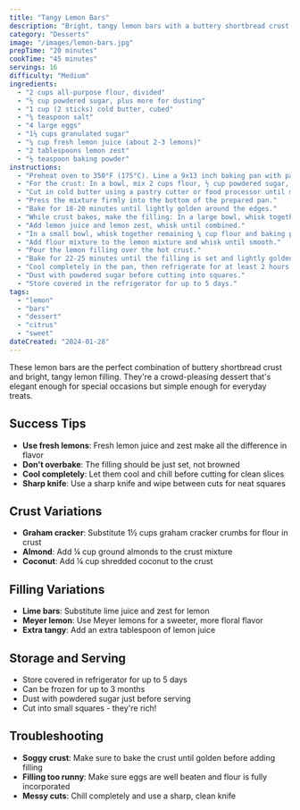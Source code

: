 ```yaml
---
title: "Tangy Lemon Bars"
description: "Bright, tangy lemon bars with a buttery shortbread crust and smooth lemon curd filling. The perfect balance of sweet and tart."
category: "Desserts"
image: "/images/lemon-bars.jpg"
prepTime: "20 minutes"
cookTime: "45 minutes"
servings: 16
difficulty: "Medium"
ingredients:
  - "2 cups all-purpose flour, divided"
  - "½ cup powdered sugar, plus more for dusting"
  - "1 cup (2 sticks) cold butter, cubed"
  - "¼ teaspoon salt"
  - "4 large eggs"
  - "1½ cups granulated sugar"
  - "¼ cup fresh lemon juice (about 2-3 lemons)"
  - "2 tablespoons lemon zest"
  - "½ teaspoon baking powder"
instructions:
  - "Preheat oven to 350°F (175°C). Line a 9x13 inch baking pan with parchment paper."
  - "For the crust: In a bowl, mix 2 cups flour, ½ cup powdered sugar, and salt."
  - "Cut in cold butter using a pastry cutter or food processor until mixture resembles coarse crumbs."
  - "Press the mixture firmly into the bottom of the prepared pan."
  - "Bake for 18-20 minutes until lightly golden around the edges."
  - "While crust bakes, make the filling: In a large bowl, whisk together eggs and granulated sugar."
  - "Add lemon juice and lemon zest, whisk until combined."
  - "In a small bowl, whisk together remaining ¼ cup flour and baking powder."
  - "Add flour mixture to the lemon mixture and whisk until smooth."
  - "Pour the lemon filling over the hot crust."
  - "Bake for 22-25 minutes until the filling is set and lightly golden."
  - "Cool completely in the pan, then refrigerate for at least 2 hours."
  - "Dust with powdered sugar before cutting into squares."
  - "Store covered in the refrigerator for up to 5 days."
tags:
  - "lemon"
  - "bars"
  - "dessert"
  - "citrus"
  - "sweet"
dateCreated: "2024-01-28"
---
```


These lemon bars are the perfect combination of buttery shortbread crust and bright, tangy lemon filling. They're a crowd-pleasing dessert that's elegant enough for special occasions but simple enough for everyday treats.

## Success Tips

- **Use fresh lemons**: Fresh lemon juice and zest make all the difference in flavor
- **Don't overbake**: The filling should be just set, not browned
- **Cool completely**: Let them cool and chill before cutting for clean slices
- **Sharp knife**: Use a sharp knife and wipe between cuts for neat squares

## Crust Variations

- **Graham cracker**: Substitute 1½ cups graham cracker crumbs for flour in crust
- **Almond**: Add ¼ cup ground almonds to the crust mixture
- **Coconut**: Add ¼ cup shredded coconut to the crust

## Filling Variations

- **Lime bars**: Substitute lime juice and zest for lemon
- **Meyer lemon**: Use Meyer lemons for a sweeter, more floral flavor
- **Extra tangy**: Add an extra tablespoon of lemon juice

## Storage and Serving

- Store covered in refrigerator for up to 5 days
- Can be frozen for up to 3 months
- Dust with powdered sugar just before serving
- Cut into small squares - they're rich!

## Troubleshooting

- **Soggy crust**: Make sure to bake the crust until golden before adding filling
- **Filling too runny**: Make sure eggs are well beaten and flour is fully incorporated
- **Messy cuts**: Chill completely and use a sharp, clean knife
